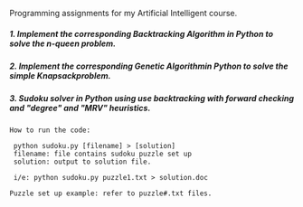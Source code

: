 Programming assignments for my Artificial Intelligent course. 

##### 1.  Implement the corresponding Backtracking Algorithm in Python to solve the n-queen problem.
##### 2.  Implement the corresponding Genetic Algorithmin Python to solve the simple Knapsackproblem.            
##### 3.  Sudoku solver in Python using use backtracking with forward checking and "degree" and "MRV" heuristics. 
    How to run the code:
   
     python sudoku.py [filename] > [solution]
     filename: file contains sudoku puzzle set up
     solution: output to solution file.

     i/e: python sudoku.py puzzle1.txt > solution.doc

    Puzzle set up example: refer to puzzle#.txt files.
 

